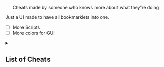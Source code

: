 <p align="center">Cheats made by someone who knows more about what they're doing</p>



Just a UI made to have all bookmarklets into one.



- [ ] More Scripts
- [ ] More colors for GUI

<details><summary><h2>List of Cheats</h2></summary>

  * [GUI](obfuscated.js)
  
  ### [Scripts](dragon-hub/scripts)

  
  [About Blank](scripts/aboutblank.js)
</details>
